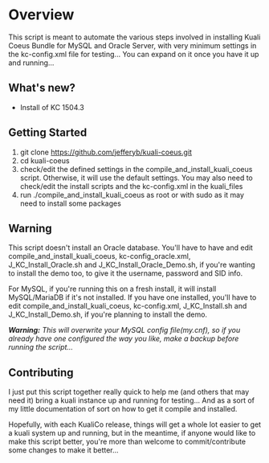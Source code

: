 # Overview

This script is meant to automate the various steps involved in installing Kuali Coeus Bundle for MySQL and Oracle Server, with very minimum settings in the kc-config.xml file for testing... You can expand on it once you have it up and running...

## What's new?

* Install of KC 1504.3

## Getting Started

1. git clone https://github.com/jefferyb/kuali-coeus.git
2. cd kuali-coeus
3. check/edit the defined settings in the compile_and_install_kuali_coeus script. Otherwise, it will use the default settings. You may also need to check/edit the install scripts and the kc-config.xml in the kuali_files 
4. run ./compile_and_install_kuali_coeus as root or with sudo as it may need to install some packages

## Warning

This script doesn't install an Oracle database. You'll have to have and edit compile_and_install_kuali_coeus, kc-config_oracle.xml, J_KC_Install_Oracle.sh and J_KC_Install_Oracle_Demo.sh, if you're wanting to install the demo too, to give it the username, password and SID info. 

For MySQL, if you're running this on a fresh install, it will install MySQL/MariaDB if it's not installed. If you have one installed, you'll have to edit compile_and_install_kuali_coeus, kc-config.xml, J_KC_Install.sh and J_KC_Install_Demo.sh, if you're planning to install the demo.

**_Warning:_** _This will overwrite your MySQL config file(my.cnf), so if you already have one configured the way you like, make a backup before running the script..._

## Contributing

I just put this script together really quick to help me (and others that may need it) bring a kuali instance up and running for testing... And as a sort of my little documentation of sort on how to get it compile and installed.

Hopefully, with each KualiCo release, things will get a whole lot easier to get a kuali system up and running, but in the meantime, if anyone would like to make this script better, you're more than welcome to commit/contribute some changes to make it better...

